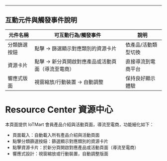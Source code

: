 #
---

## 互動元件與觸發事件說明

| 元件名稱             | 可互動行為/觸發事件                                 | 說明                                  |
|----------------------|----------------------------------------------------|---------------------------------------|
| 分類篩選按鈕         | 點擊 → 篩選顯示對應類別的資源卡片                  | 依產品/活動類型切換                   |
| 資源卡片             | 點擊 → 新分頁開啟對應產品或活動頁面（導流至電商）   | 直接導流到電商平台                    |
| 響應式版面           | 視窗縮放/行動裝置 → 自動調整                        | 保持良好顯示體驗                      |
# Resource Center 資源中心

本頁面提供 IoTMart 會員產品介紹與活動頁面，導流至電商，功能細化如下：

- 頁面載入：自動載入所有產品介紹與活動頁面
- 點擊分類篩選按鈕：篩選顯示對應類別的資源卡片
- 點擊資源卡片：於新分頁開啟對應產品或活動頁面（導流至電商）
- 響應式設計：視窗縮放或行動裝置，自動調整版面
